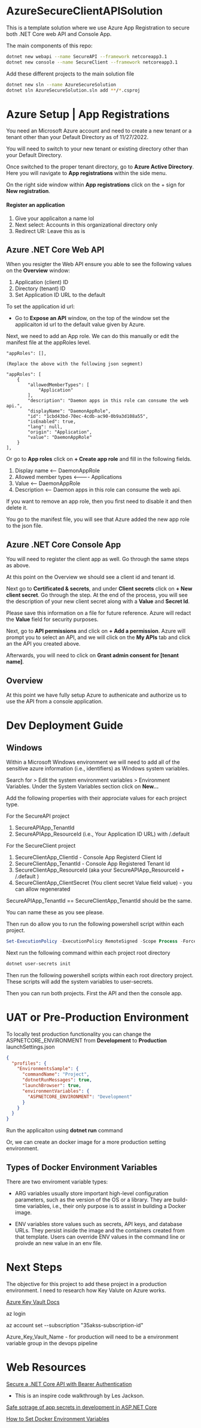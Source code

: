 # AzureSecureClientAPISolution
This is a template solution where we use Azure App Registration to secure both .NET Core web API and Console App. 

The main components of this repo: 
```bash 
dotnet new webapi --name SecureAPI --framework netcoreapp3.1 
dotnet new console --name SecureClient --framework netcoreapp3.1
```
Add these different projects to the main solution file 
```bash 
dotnet new sln --name AzureSecureSolution 
dotnet sln AzureSecureSolution.sln add **/*.csproj
```

# Azure Setup | App Registrations
You need an Microsoft Azure account and need to create a new tenant or a tenant other than your Default Directory as of 11/27/2022. 

You will need to switch to your new tenant or existing directory other than your Default Directory. 

Once switched to the proper tenant directory, go to **Azure Active Directory**. 
Here you will navigate to **App registrations** within the side menu. 

On the right side window within **App registrations** click on the + sign for **New registration**. 

#### Register an application 
1. Give your applicaiton a name lol 
2. Next select: Accounts in this organizational directory only 
3. Redirect UR: Leave this as is


## Azure .NET Core Web API 
When you resigter the Web API ensure you able to see the following values on the **Overview** window: 
1. Application (client) ID 
2. Directory (tenant) ID
3. Set Application ID URL to the default 
  
To set the application id url: 
- Go to **Expose an API** window, on the top of the window set the applicaiton id url to the default value given by Azure. 

Next, we need to add an App role. We can do this manually or edit the manifest file at the appRoles level. 

	"appRoles": [],

	(Replace the above with the following json segment)

	"appRoles": [
		{
			"allowedMemberTypes": [
				"Application"
			],
			"description": "Daemon apps in this role can consume the web api.",
			"displayName": "DaemonAppRole",
			"id": "1cbd43bd-70ec-4cdb-ac90-0b9a3d108a55",
			"isEnabled": true,
			"lang": null,
			"origin": "Application",
			"value": "DaemonAppRole"
		}
	],

Or go to **App roles** click on **+ Create app role** and fill in the following fields.
1. Display name              <-- DaemonAppRole
2. Allowed member types      <---- Applications
3. Value                     <-- DaemonAppRole 
4. Description               <-- Daemon apps in this role can consume the web api. 
   
If you want to remove an app role, then you first need to disable it and then delete it. 

You go to the manifest file, you will see that Azure added the new app role to the json file. 


## Azure .NET Core Console App 

You will need to register the client app as well. Go through the same steps as above. 

At this point on the Overview we should see a client id and tenant id. 

Next go to **Certificated & secrets**, and under **Client secrets** click on **+ New client secret**. Go through the step. 
At the end of the process, you will see 
the description of your new client secret along with a **Value** and **Secret Id**. 

Please save this information on a file for future reference. Azure will redact the **Value** field for security purposes. 

Next, go to **API permissions** and click on **+ Add a permission**. Azure will prompt you to select an API, and we will click on the **My APIs** tab and click an the API you created above. 

Afterwards, you will need to click on **Grant admin consent for [tenant name]**.

## Overview
At this point we have fully setup Azure to authenicate and authorize us to use the API from a console application. 

# Dev Deployment Guide 
## Windows 
Within a Microsoft Windows environment we will need to add all of the sensitive azure information (i.e., identifiers) as Windows system variables.  

Search for > Edit the system environment variables > Environment Variables. Under the System Variables section click on **New...** 

Add the following properties with their approciate values for each project type. 

For the SecureAPI project 
1. SecureAPIApp_TenantId
2. SecureAPIApp_ResourceId (i.e., Your Application ID URL) with /.default

For the SecureClient project 
1. SecureClientApp_ClientId - Console App Registerd Client Id
2. SecureClientApp_TenantId - Console App Registered Tenant Id
3. SecureClientApp_ResourceId (aka your SecureAPIApp_ResourceId + /.default )
4. SecureClientApp_ClientSecret (You client secret Value field value) - you can allow regenerated 

SecureAPIApp_TenantId == SecureClientApp_TenantId should be the same. 

You can name these as you see please. 

Then run do allow you to run the following powershell script within each project. 
```ps1
Set-ExecutionPolicy -ExecutionPolicy RemoteSigned -Scope Process -Force
```

Next run the following command within each project root directory
```bash 
dotnet user-secrets init
```

Then run the following powershell scripts within each root directory project. These scripts will add the system variables to user-secrets.

Then you can run both projects. First the API and then the console app. 

# UAT or Pre-Production Environment 
To locally test production functionality you can change the ASPNETCORE_ENVIRONMENT from **Development** to **Production** launchSettings.json 

```json
{
  "profiles": {
    "EnvironmentsSample": {
      "commandName": "Project",
      "dotnetRunMessages": true,
      "launchBrowser": true,
      "environmentVariables": {
        "ASPNETCORE_ENVIRONMENT": "Development"
      }
    }
  }
}
```
Run the applicaiton using **dotnet run** command 

Or, we can create an docker image for a more production setting environment. 

## Types of Docker Environment Variables 
There are two enviroment variable types: 
* ARG variables usually store important high-level configuration parameters, such as the version of the OS or a library. They are build-time variables, i.e., their only purpose is to assist in building a Docker image. 
  
* ENV variables store values such as secrets, API keys, and database URLs. They persist inside the image and the containers created from that template. Users can override ENV values in the command line or proivde an new value in an env file. 
  
	

# Next Steps
The objective for this project to add these project in a production environment. 
I need to research how Key Valute on Azure works. 

[Azure Key Vault Docs](https://learn.microsoft.com/en-us/azure/key-vault/)

az login

az account set --subscription "35akss-subscription-id"

Azure_Key_Vault_Name - for production will need to be a environment variable group in the devops pipeline



# Web Resources

[Secure a .NET Core API with Bearer Authentication](https://www.youtube.com/watch?v=3PyUjOmuFic)
* This is an inspire code walkthrough by Les Jackson.
  
[Safe sotrage of app secrets in development in ASP.NET Core](https://learn.microsoft.com/en-us/aspnet/core/security/app-secrets?view=aspnetcore-7.0&tabs=windows])

[How to Set Docker Environment Variables](https://phoenixnap.com/kb/docker-environment-variables)